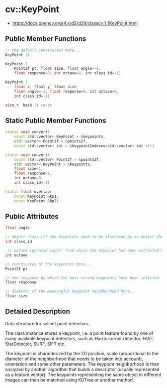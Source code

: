 &emsp;
# cv::KeyPoint
- https://docs.opencv.org/4.x/d2/d29/classcv_1_1KeyPoint.html

## Public Member Functions
```c++
// the default constructor More... 
KeyPoint ()

KeyPoint (
    Point2f pt, float size, float angle=-1, 
    float response=0, int octave=0, int class_id=-1)

KeyPoint (
    float x, float y, float size, 
    float angle=-1, float response=0, int octave=0, 
    int class_id=-1)

size_t 	hash () const
```

## Static Public Member Functions
```c++
static void convert(
    const std::vector< KeyPoint > &keypoints, 
    std::vector< Point2f > &points2f, 
    const std::vector< int > &keypointIndexes=std::vector< int >())

static void convert(
    const std::vector< Point2f > &points2f, 
    std::vector< KeyPoint > &keypoints, 
    float size=1, 
    float response=1, 
    int octave=0, 
    int class_id=-1)

static float overlap(
    const KeyPoint &kp1, 
    const KeyPoint &kp2)
```
## Public Attributes
```c++
float angle

// object class (if the keypoints need to be clustered by an object they belong to) More...
int class_id

 // octave (pyramid layer) from which the keypoint has been extracted More...
int octave

// coordinates of the keypoints More...
Point2f pt

// the response by which the most strong keypoints have been selected. Can be used for the further sorting or subsampling More...
float response

// diameter of the meaningful keypoint neighborhood More...
float size
```


## Detailed Description
Data structure for salient point detectors.

The class instance stores a keypoint, i.e. a point feature found by one of many available keypoint detectors, such as Harris corner detector, FAST, StarDetector, SURF, SIFT etc.

The keypoint is characterized by the 2D position, scale (proportional to the diameter of the neighborhood that needs to be taken into account), orientation and some other parameters. The keypoint neighborhood is then analyzed by another algorithm that builds a descriptor (usually represented as a feature vector). The keypoints representing the same object in different images can then be matched using KDTree or another method.

